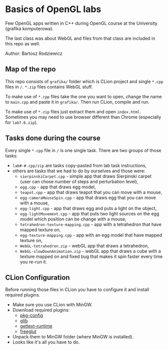# Basics of OpenGL labs
Few OpenGL apps written in C++ during OpenGL course at the University (grafika komputerowa).

The last class was about WebGL and files from that class are included in this repo as well.

Author: Bartosz Rodziewicz

## Map of the repo

This repo consists of `grafika/` folder which is CLion project and single `*.cpp`
files in `/`. `*.zip` files contains WebGL stuff.

To make use of `*.cpp` files take the one you want to open, change the name to `main.cpp` and paste it in `grafika/`. Then run CLion, compile and run.

To make use of `*.zip` files just extract them and open `index.html`. Sometimes you may need to use browser different than Chrome (especially for `lab7-6.zip`).

## Tasks done during the course

Every single `*.cpp` file in `/` is one single task. There are two groups of those
tasks:
* `lab#-#.cpp/zip` are tasks copy-pasted from lab task instructions,
* others are tasks that we had to do by ourselves and those were:
  * `sierpinskiCarpet.cpp` - simple app that draws Sierpinski carpet (user can
    chose number of steps and perturbation level),
  * `egg.cpp` - app that draws egg model,
  * `teapot.cpp` - app that draws teapot that you can move with a mouse,
  * `egg-cameraMouseSpin.cpp` - app that draws egg that you can move with a mouse,
  * `egg-light.cpp` - app that draws egg and puts a light on the object,
  * `egg-lightMovement.cpp` - app that puts two light sources on the egg model which position can be change with a mouse,
  * `tetrahedron-texture-mapping.cpp` - app with a tetrahedron that have mapped texture on,
  * `egg-texture-mapping.cpp` - app with an egg model that have mapped texture on,
  * `WebGL-tetrahedron.zip` - webGL app that draws a tetrahedron,
  * `WebGL-slowDownAnimation.zip` - webGL app that draws a cube with a texture mapped on and fixed bug that makes it spin faster every time you re-run it.


## CLion Configuration

Before running those files in CLion you have to configure it and install required
plugins.
* Make sure you use CLion with MinGW.
* Download required plugins:
  * [pkg-config](http://ftp.gnome.org/pub/gnome/binaries/win32/dependencies/pkg-config_0.26-1_win32.zip)
  * [glib](http://ftp.gnome.org/pub/gnome/binaries/win32/glib/2.28/glib_2.28.8-1_win32.zip)
  * [gettext-runtime](http://ftp.gnome.org/pub/gnome/binaries/win32/dependencies/gettext-runtime_0.18.1.1-2_win32.zip)
  * [freeglut](http://files.transmissionzero.co.uk/software/development/GLUT/freeglut-MinGW-3.0.0-1.mp.zip)
* Unpack them to MinGW folder (where MinGW is installed).
* Looks like it's all you have to do.
